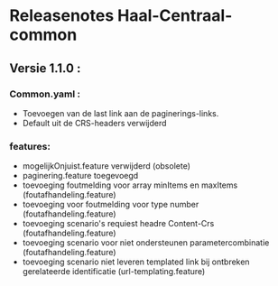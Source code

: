 # Releasenotes Haal-Centraal-common

## Versie 1.1.0 :

### Common.yaml :

- Toevoegen van de last link aan de paginerings-links.
- Default uit de CRS-headers verwijderd

### features:

- mogelijkOnjuist.feature verwijderd (obsolete)
- paginering.feature toegevoegd
- toevoeging foutmelding voor array minItems en maxItems (foutafhandeling.feature)
- toevoeging voor foutmelding voor type number (foutafhandeling.feature)
- toevoeging scenario's requiest headre Content-Crs (foutafhandeling.feature)
- toevoeging scenario voor niet ondersteunen parametercombinatie (foutafhandeling.feature)
- toevoeging scenario niet leveren templated link bij ontbreken gerelateerde identificatie (url-templating.feature)
